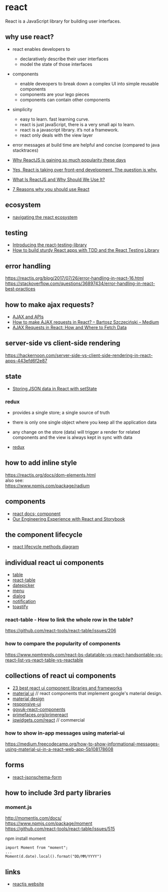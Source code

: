 # react

React is a JavaScript library for building user interfaces.

## why use react?
* react enables developers to 
  * declaratively describe their user interfaces
  * model the state of those interfaces
* components
  * enable deveopers to break down a complex UI into simple reusable components
  * components are your lego pieces
  * components can contain other components
* simplicity
  * easy to learn. fast learning curve.
  * react is just javaScript, there is a very small api to learn. 
  * react is a javascript library. it’s not a framework.
  * react only deals with the view layer
* error messages at build time are helpful and concise (compared to java stacktraces)


* [Why ReactJS is gaining so much popularity these days](https://medium.com/@thinkwik/why-reactjs-is-gaining-so-much-popularity-these-days-c3aa686ec0b3)
* [Yes, React is taking over front-end development. The question is why.](https://medium.freecodecamp.org/yes-react-is-taking-over-front-end-development-the-question-is-why-40837af8ab76)
* [What Is ReactJS and Why Should We Use It?](https://www.c-sharpcorner.com/article/what-and-why-reactjs/)
* [7 Reasons why you should use React](https://stories.jotform.com/7-reasons-why-you-should-use-react-ad420c634247)


## ecosystem
* [navigating the react ecosystem](https://www.toptal.com/react/navigating-the-react-ecosystem)


## testing
* [Introducing the react-testing-library](https://blog.kentcdodds.com/introducing-the-react-testing-library-e3a274307e65)
* [How to build sturdy React apps with TDD and the React Testing Library](https://medium.freecodecamp.org/how-to-build-sturdy-react-apps-with-tdd-and-the-react-testing-library-47ad3c5c8e47)


## error handling
https://reactjs.org/blog/2017/07/26/error-handling-in-react-16.html  
https://stackoverflow.com/questions/36897434/error-handling-in-react-best-practices


## how to make ajax requests?
* [AJAX and APIs](https://reactjs.org/docs/faq-ajax.html)
* [How to make AJAX requests in React? – Bartosz Szczeciński – Medium](https://medium.com/@baphemot/how-to-make-ajax-requests-in-react-a6a52bb5a8b1)
* [AJAX Requests in React: How and Where to Fetch Data](https://daveceddia.com/ajax-requests-in-react/)


## server-side vs client-side rendering
https://hackernoon.com/server-side-vs-client-side-rendering-in-react-apps-443efd6f2e87


## state
* [Storing JSON data in React with setState](https://medium.com/@brettcelestre/storing-json-data-in-react-with-setstate-3b588b74dcce)


### redux
* provides a single store; a single source of truth
* there is only one single object where you keep all the application data
* any change on the store (data) will trigger a render for related components and the view is always kept in sync with data

* [redux](https://redux.js.org/)


## how to add inline style
https://reactjs.org/docs/dom-elements.html  
also see:  
https://www.npmjs.com/package/radium


## components
* [react docs; component](https://reactjs.org/docs/react-component.html)
* [Our Engineering Experience with React and Storybook](https://auth0.com/blog/our-engineering-experience-with-react-and-storybook/)


## the component lifecycle
* [react lifecycle methods diagram](http://projects.wojtekmaj.pl/react-lifecycle-methods-diagram/)


## individual react ui components
* [table](https://www.npmjs.com/package/rc-table)
* [react-table](https://www.npmjs.com/package/react-table)
* [datepicker](https://www.npmjs.com/package/rc-datepicker)
* [menu](https://www.npmjs.com/package/rc-menu)
* [dialog](https://www.npmjs.com/package/rc-dialog)
* [notification](https://www.npmjs.com/package/rc-notification)
* [toastify](https://www.npmjs.com/package/react-toastify)


### react-table - How to link the whole row in the table?
https://github.com/react-tools/react-table/issues/206


### how to compare the popularity of components
https://www.npmtrends.com/react-bs-datatable-vs-react-handsontable-vs-react-list-vs-react-table-vs-reactable


## collections of react ui components
* [23 best react ui component libraries and frameworks](https://hackernoon.com/23-best-react-ui-component-libraries-and-frameworks-250a81b2ac42)
* [material ui](https://material-ui.com/) // react components that implement google's material design.
* [material design](https://www.npmjs.com/package/react-md)
* [responsive-ui](https://www.npmjs.com/package/react-responsive-ui)
* [govuk-react-components](https://github.com/lennym/govuk-react-components)
* [primefaces.org/primereact](https://www.primefaces.org/primereact/)
* [jqwidgets.com/react](https://www.jqwidgets.com/react/) // commercial


### how to show in-app messages using material-ui
https://medium.freecodecamp.org/how-to-show-informational-messages-using-material-ui-in-a-react-web-app-5b108178608


## forms
* [react-jsonschema-form](https://github.com/mozilla-services/react-jsonschema-form)


## how to include 3rd party libraries

### moment.js
http://momentjs.com/docs/  
https://www.npmjs.com/package/moment  
https://github.com/react-tools/react-table/issues/515  

npm install moment

```
import Moment from "moment";
...
Moment(d.date).local().format("DD/MM/YYYY")
```


## links
* [reactjs website](https://reactjs.org/)

